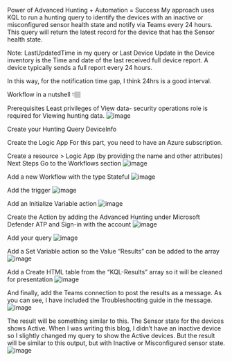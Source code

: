 Power of Advanced Hunting + Automation = Success
My approach uses KQL to run a hunting query to identify the devices with an inactive or misconfigured sensor health state and notify via Teams every 24 hours. This query will return the latest record for the device that has the Sensor health state.

Note: LastUpdatedTime in my query or Last Device Update in the Device inventory is the Time and date of the last received full device report. A device typically sends a full report every 24 hours.

In this way, for the notification time gap, I think 24hrs is a good interval.

Workflow in a nutshell 👇🏽


Prerequisites
Least privileges of View data- security operations role is required for Viewing hunting data.
![image](https://github.com/shehanperera85/MDEsensorHealthTracker/assets/98259062/5904ecac-b93e-48b2-8e40-f2f6c78f6d11)


Create your Hunting Query
DeviceInfo

Create the Logic App
For this part, you need to have an Azure subscription.  

Create a resource > Logic App (by providing the name and other attributes)
Next Steps
Go to the Workflows section
![image](https://github.com/shehanperera85/MDEsensorHealthTracker/assets/98259062/9a284837-eacf-44cb-a7be-77c60aa58034)


Add a new Workflow with the type Stateful
![image](https://github.com/shehanperera85/MDEsensorHealthTracker/assets/98259062/41f0c4dc-a3db-4ef2-8781-af0f411b376e)

Add the trigger
![image](https://github.com/shehanperera85/MDEsensorHealthTracker/assets/98259062/1883937c-afef-4791-9042-d90aa5886c8a)

Add an Initialize Variable action
![image](https://github.com/shehanperera85/MDEsensorHealthTracker/assets/98259062/4b8a4edd-a37c-404a-87f6-0d9830280e46)

Create the Action by adding the Advanced Hunting under Microsoft Defender ATP and Sign-in with the account
![image](https://github.com/shehanperera85/MDEsensorHealthTracker/assets/98259062/6dfb19a7-da35-4cac-8fd4-6d2a0a7a3fc0)

Add your query
![image](https://github.com/shehanperera85/MDEsensorHealthTracker/assets/98259062/12d7824c-eb13-43e8-8fe6-3c3631e73ecd)

Add a Set Variable action so the Value “Results” can be added to the array
  ![image](https://github.com/shehanperera85/MDEsensorHealthTracker/assets/98259062/ad1c0979-b03d-448e-b80f-62a25c7b075b)

Add a Create HTML table from the “KQL-Results” array so it will be cleaned for presentation
![image](https://github.com/shehanperera85/MDEsensorHealthTracker/assets/98259062/dd967a30-e2f1-40d6-b033-928e6b379137)

And finally, add the Teams connection to post the results as a message. As you can see, I have included the Troubleshooting guide in the message.
![image](https://github.com/shehanperera85/MDEsensorHealthTracker/assets/98259062/bc6e75ce-e4b3-4711-a7eb-89a45f130ec5)

The result will be something similar to this. The Sensor state for the devices shows Active. When I was writing this blog, I didn’t have an inactive device so I slightly changed my query to show the Active devices. But the result will be similar to this output, but with Inactive or Misconfigured sensor state.
![image](https://github.com/shehanperera85/MDEsensorHealthTracker/assets/98259062/09493a88-609b-4ffa-9e1a-75a7356c57a4)
